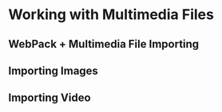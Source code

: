 # Working with Multimedia Files

## WebPack + Multimedia File Importing

## Importing Images

## Importing Video

